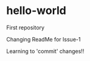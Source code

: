 hello-world
===========

First repository


Changing ReadMe for Issue-1

Learning to 'commit' changes!!
